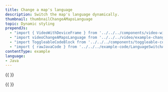 ```yaml
---
title: Change a map's language
description: Switch the map's language dynamically.
thumbnail: thumbnailChangeAMapsLanguage
topic: Dynamic styling
prependJs:
  - "import { VideoWithDeviceFrame } from '../../../components/video-with-device-frame'"
  - "import videoChangeAMapsLanguage from '../../../video/example-changeamapslanguage.mp4'"
  - "import ToggleableCodeBlock from '../../../components/toggleable-code-block'"
  - "import { rawJavaCode } from '../../../example-code/LanguageSwitchActivity.js'"
contentType: example
language:
- Java
---
```


{{
  <VideoWithDeviceFrame
    videoFile={videoChangeAMapsLanguage}
    rotation="horizontal"
    device="pixel-2"
  />
}}


<!-- Any notes about this example would go here.  -->

{{
  <ToggleableCodeBlock
    java={rawJavaCode}
  />
}}
